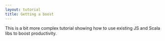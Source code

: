 ```yaml
---
layout: tutorial
title: Getting a boost
---
```


This is a bit more complex tutorial showing how to use existing JS and Scala libs to boost productivity.




